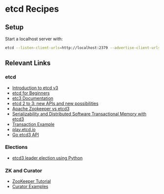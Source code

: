 # etcd Recipes

## Setup
Start a localhost server with:
```bash
etcd --listen-client-urls=http://localhost:2379 --advertise-client-urls=http://localhost:2379
```

## Relevant Links

### etcd
*   [Introduction to etcd v3](https://www.youtube.com/watch?v=hQigKX0MxPw)
*   [etcd for Beginners](https://www.youtube.com/watch?v=L9xkXzpEY6Q)
*   [etc3 Documentation](https://github.com/etcd-io/etcd/blob/master/Documentation/docs.md)
*   [etcd 2 to 3: new APIs and new possibilities](https://www.compose.com/articles/etcd2to3-new-apis-and-new-possibilities/)
*   [Apache Zookeeper vs etcd3](https://medium.com/@Imesha94/apache-curator-vs-etcd3-9c1362600b26)
*   [Serializability and Distributed Software Transactional Memory with etcd3](https://coreos.com/blog/transactional-memory-with-etcd3.html)
*   [Transaction Example](https://banzaicloud.com/blog/jetcd_bug/)
*   [play.etcd.io](http://play.etcd.io/play)
*   [Go etcd3 API](https://godoc.org/github.com/coreos/etcd/clientv3)

### Elections
*   [etcd3 leader election using Python](https://www.sandtable.com/etcd3-leader-election-using-python/)

### ZK and Curator
*   [ZooKeeper Tutorial](https://data-flair.training/blogs/zookeeper-tutorial/)
*   [Curator Examples](https://github.com/yiming187/curator-example/tree/master/src/main/java/com/ctrip/zk/curator/example)